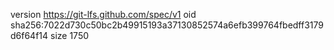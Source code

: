 version https://git-lfs.github.com/spec/v1
oid sha256:7022d730c50bc2b49915193a37130852574a6efb399764fbedff3179d6f64f14
size 1750
